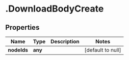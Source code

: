 # .DownloadBodyCreate

## Properties
Name | Type | Description | Notes
------------ | ------------- | ------------- | -------------
**nodeIds** | **any** |  | [default to null]


